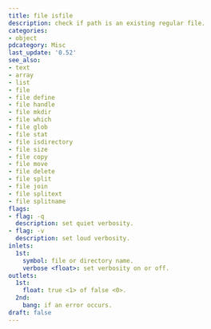 ```yaml
---
title: file isfile
description: check if path is an existing regular file.
categories:
- object
pdcategory: Misc
last_update: '0.52'
see_also:
- text
- array
- list
- file
- file define
- file handle
- file mkdir
- file which
- file glob
- file stat
- file isdirectory
- file size
- file copy
- file move
- file delete
- file split
- file join
- file splitext
- file splitname
flags:
- flag: -q
  description: set quiet verbosity.
- flag: -v
  description: set loud verbosity.
inlets:
  1st:
    symbol: file or directory name.
    verbose <float>: set verbosity on or off.
outlets:
  1st:
    float: true <1> of false <0>.
  2nd:
    bang: if an error occurs.
draft: false
---
```


